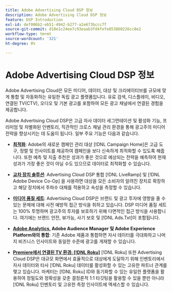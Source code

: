 ```yaml
---
title: Adobe Advertising Cloud DSP 정보
description: Adobe Advertising Cloud DSP 정보
feature: DSP Introduction
exl-id: def006b2-eb51-4942-b277-a2e673bccc7f
source-git-commit: d10e1c24ee7c93eaab3fd4fefe853860226cc8e2
workflow-type: tm+mt
source-wordcount: '321'
ht-degree: 0%

---
```


# Adobe Advertising Cloud DSP 정보

Adobe Advertising Cloud은 모든 미디어, 데이터, 대상 및 크리에이티브를 규모에 맞게 통합 및 자동화하는 유일한 독립 광고 플랫폼입니다. 유료 검색, 디스플레이, 비디오, 연결된 TV(CTV), 오디오 및 기본 광고를 포함하여 모든 광고 채널에서 연결된 경험을 제공합니다.

Adobe Advertising Cloud DSP은 고급 자사 데이터 세그먼테이션 및 활성화 기능, 프리미엄 및 차별화된 인벤토리, 직관적인 크로스 채널 관리 환경을 통해 광고주의 미디어 전략을 향상시키는 데 도움이 됩니다. 일부 주요 기능은 다음과 같습니다.

* [**최적화**](features/optimization.md): Adobe의 새로운 캠페인 관리 대상  [!DNL Campaign Home]은 고급 도구, 정렬 및 인사이트를 제공하여 캠페인을 보다 신속하게 최적화할 수 있도록 해줍니다. 또한 예측 및 지출 추천은 성과가 좋은 것으로 예상되는 전략을 예측하여 현재 성과가 가장 좋은 것이 아닐 수도 있으므로 데이터로 최적화할 수 있습니다.

* [**교차 장치 솔루션**](features/cross-device-solutions.md): Advertising Cloud DSP 통합  [!DNL LiveRamp] 및  [!DNL Adobe Device Co-Op] 을 사용하면 대상을 모든 소비자의 알려진 장치로 확장하고 해당 장치에서 주파수 대체를 적용하고 속성을 측정할 수 있습니다.

* [**미디어 품질 세트**](features/brand-safety-media-quality.md): Advertising Cloud DSP은 브랜드 및 광고 투자에 영향을 줄 수 있는 문제에 대해 사전 예방적 접근 방식을 취하고 있습니다. DSP 미디어 품질 세트는 100% 투명하며 광고주의 투자를 보호하기 위해 다면적인 접근 방식을 사용합니다. 여기에는 브랜드 안전, 뷰가능, 사기 보호 및 [!DNL Ads.Txt]이 포함됩니다.

* **[Adobe Analytics](/help/integrations/analytics/overview.md), Adobe Audience Manager 및 Adobe Experience Platform와의 통합**: 기존 Adobe 제품과 통합하면 자사 데이터를 극대화하고 나머지 비즈니스 인사이트와 동일한 수준에 광고를 게재할 수 있습니다.

* [**Premiere에서 연결된 TV 환경:  [!DNL Roku]**](/help/dsp/inventory/roku-inventory.md)  [!DNL Roku] 또한 Advertising Cloud DSP은 대규모 화면에서 효율적으로 대상에게 도달하기 위해 인벤토리에서 자사 데이터와 타사  [!DNL Roku] 데이터를 활성화할 수 있는 고유한 파트너 관계를 맺고 있습니다. 마케터는 [!DNL Roku] ID와 동기화할 수 있는 유일한 플랫폼을 활용하여 정밀도와 정확성을 갖춘 결정론적 1:1 타깃팅을 활용할 수 있을 뿐만 아니라 [!DNL Roku] 인벤토리 및 고유한 측정 인사이트에 액세스할 수 있습니다.
